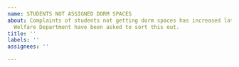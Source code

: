 ```yaml
---
name: STUDENTS NOT ASSIGNED DORM SPACES
about: Complaints of students not getting dorm spaces has increased lately, Student
  Welfare Department have been asked to sort this out.
title: ''
labels: ''
assignees: ''

---
```



